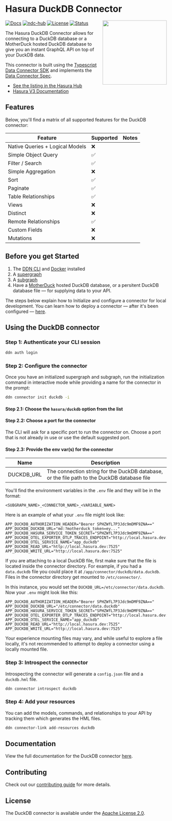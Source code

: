 # Hasura DuckDB Connector
<a href="https://duckdb.org/"><img src="https://github.com/hasura/ndc-duckdb/blob/main/docs/logo.svg" align="right" width="200"></a>

[![Docs](https://img.shields.io/badge/docs-v3.x-brightgreen.svg?style=flat)](https://hasura.io/connectors/duckdb)
[![ndc-hub](https://img.shields.io/badge/ndc--hub-duckdb-blue.svg?style=flat)](https://hasura.io/connectors/duckdb)
[![License](https://img.shields.io/badge/license-Apache--2.0-purple.svg?style=flat)](https://github.com/hasura/ndc-duckdb/blob/main/LICENSE.txt)
[![Status](https://img.shields.io/badge/status-alpha-yellow.svg?style=flat)](https://github.com/hasura/ndc-duckdb/blob/main/README.md)

The Hasura DuckDB Connector allows for connecting to a DuckDB database or a MotherDuck hosted DuckDB database to give you an instant GraphQL API on top of your DuckDB data.

This connector is built using the [Typescript Data Connector SDK](https://github.com/hasura/ndc-sdk-typescript) and implements the [Data Connector Spec](https://github.com/hasura/ndc-spec).

- [See the listing in the Hasura Hub](https://hasura.io/connectors/duckdb)
- [Hasura V3 Documentation](https://hasura.io/docs/3.0/index/)

## Features

Below, you'll find a matrix of all supported features for the DuckDB connector:

| Feature                         | Supported | Notes |
| ------------------------------- | --------- | ----- |
| Native Queries + Logical Models | ❌     |       |
| Simple Object Query             | ✅     |       |
| Filter / Search                 | ✅     |       |
| Simple Aggregation              | ❌     |       |
| Sort                            | ✅     |       |
| Paginate                        | ✅     |       |
| Table Relationships             | ✅     |       |
| Views                           | ❌     |       |
| Distinct                        | ❌     |       |
| Remote Relationships            | ✅     |       |
| Custom Fields                   | ❌     |       |
| Mutations                       | ❌     |       |

## Before you get Started

1. The [DDN CLI](https://hasura.io/docs/3.0/cli/installation) and [Docker](https://docs.docker.com/engine/install/) installed
2. A [supergraph](https://hasura.io/docs/3.0/getting-started/init-supergraph)
3. A [subgraph](https://hasura.io/docs/3.0/getting-started/init-subgraph)
4. Have a [MotherDuck](https://motherduck.com/) hosted DuckDB database, or a persitent DuckDB database file — for supplying data to your API.

The steps below explain how to Initialize and configure a connector for local development. You can learn how to deploy a
connector — after it's been configured — [here](https://hasura.io/docs/3.0/getting-started/deployment/deploy-a-connector).

## Using the DuckDB connector

### Step 1: Authenticate your CLI session

```bash
ddn auth login
```

### Step 2: Configure the connector

Once you have an initialized supergraph and subgraph, run the initialization command in interactive mode while providing a name for the connector in the prompt:

```bash
ddn connector init duckdb -i
```

#### Step 2.1: Choose the `hasura/duckdb` option from the list

#### Step 2.2: Choose a port for the connector

The CLI will ask for a specific port to run the connector on. Choose a port that is not already in use or use the default suggested port.

#### Step 2.3: Provide the env var(s) for the connector

| Name | Description |
|-|-|
| DUCKDB_URL       | The connection string for the DuckDB database, or the file path to the DuckDB database file |

You'll find the environment variables in the `.env` file and they will be in the format:

`<SUBGRAPH_NAME>_<CONNECTOR_NAME>_<VARIABLE_NAME>`

Here is an example of what your `.env` file might look like:

```
APP_DUCKDB_AUTHORIZATION_HEADER="Bearer SPHZWfL7P3Jdc9mDMF9ZNA=="
APP_DUCKDB_DUCKDB_URL="md:?motherduck_token=ey..."
APP_DUCKDB_HASURA_SERVICE_TOKEN_SECRET="SPHZWfL7P3Jdc9mDMF9ZNA=="
APP_DUCKDB_OTEL_EXPORTER_OTLP_TRACES_ENDPOINT="http://local.hasura.dev:4317"
APP_DUCKDB_OTEL_SERVICE_NAME="app_duckdb"
APP_DUCKDB_READ_URL="http://local.hasura.dev:7525"
APP_DUCKDB_WRITE_URL="http://local.hasura.dev:7525"
```

If you are attaching to a local DuckDB file, first make sure that the file is located inside the connector directory. For example, if you had a `data.duckdb` file you could place it at `/app/connector/duckdb/data.duckdb`. Files in the connector directory get mounted to `/etc/connector/`. 

In this instance, you would set the `DUCKDB_URL=/etc/connector/data.duckdb`. Now your `.env` might look like this:

```
APP_DUCKDB_AUTHORIZATION_HEADER="Bearer SPHZWfL7P3Jdc9mDMF9ZNA=="
APP_DUCKDB_DUCKDB_URL="/etc/connector/data.duckdb"
APP_DUCKDB_HASURA_SERVICE_TOKEN_SECRET="SPHZWfL7P3Jdc9mDMF9ZNA=="
APP_DUCKDB_OTEL_EXPORTER_OTLP_TRACES_ENDPOINT="http://local.hasura.dev:4317"
APP_DUCKDB_OTEL_SERVICE_NAME="app_duckdb"
APP_DUCKDB_READ_URL="http://local.hasura.dev:7525"
APP_DUCKDB_WRITE_URL="http://local.hasura.dev:7525"
```

Your experience mounting files may vary, and while useful to explore a file locally, it's not recommended to attempt to deploy a connector using a locally mounted file.

### Step 3: Introspect the connector

Introspecting the connector will generate a `config.json` file and a `duckdb.hml` file.

```bash
ddn connector introspect duckdb
```

### Step 4: Add your resources

You can add the models, commands, and relationships to your API by tracking them which generates the HML files. 

```bash
ddn connector-link add-resources duckdb
```

## Documentation

View the full documentation for the DuckDB connector [here](https://github.com/hasura/ndc-duckdb/blob/main/docs/index.md).

## Contributing

Check out our [contributing guide](https://github.com/hasura/ndc-duckdb/blob/main/docs/contributing.md) for more details.

## License

The DuckDB connector is available under the [Apache License 2.0](https://www.apache.org/licenses/LICENSE-2.0).